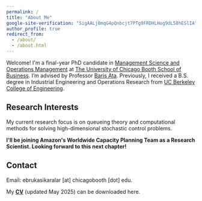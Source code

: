 ```yaml
---
permalink: /
title: "About Me"
google-site-verification: "SigAALj8mqG4pQnbcjt7PTg9FRDHLHog9dL58hESlIA"
author_profile: true
redirect_from: 
  - /about/
  - /about.html
---
```


Welcome! I'm a final-year PhD candidate in [Management Science and Operations Management](https://www.chicagobooth.edu/phd/dissertation-areas/management-science-and-operations-management) at [The University of Chicago Booth School of Business](https://www.chicagobooth.edu/). I’m advised by Professor [Baris Ata](https://www.chicagobooth.edu/faculty/directory/a/baris-ata). Previously, I received a B.S. degree 
in Industrial Engineering and Operations Research from [UC Berkeley College of Engineering](https://ieor.berkeley.edu/).


Research Interests
------------------
My current research focus is on queueing theory and computational methods for solving high-dimensional stochastic control problems.

**I'll be joining Amazon's Worldwide Capacity Planning Team as a Research Scientist. Looking forward to this next chapter!**

Contact
------------------
Email: ebrukasikaralar [at] chicagobooth [dot] edu. 



My [**CV**](../files/Ebru_Kasikaralar_CV_May25.pdf) (updated May 2025) can be downloaded here.


